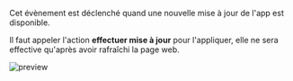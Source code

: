 Cet évènement est déclenché quand une nouvelle mise à jour de l'app est disponible.

Il faut appeler l'action **effectuer mise à jour** pour l'appliquer, elle ne sera effective qu'après avoir rafraîchi la page web.


![preview](/images/serviceWorker/events/updateAvailable-fr.png)